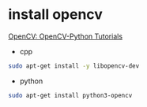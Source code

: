 # install opencv

[OpenCV: OpenCV-Python Tutorials](https://docs.opencv.org/4.x/d6/d00/tutorial_py_root.html)

* cpp

```bash
sudo apt-get install -y libopencv-dev
```

* python

```bash
sudo apt-get install python3-opencv
```




